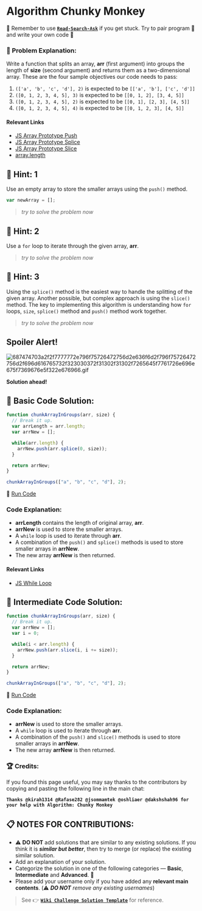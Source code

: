 # Algorithm Chunky Monkey

:triangular_flag_on_post: Remember to use [**`Read-Search-Ask`**](FreeCodeCamp-Get-Help) if you get stuck. Try to pair program :busts_in_silhouette: and write your own code :pencil:

### :checkered_flag: Problem Explanation:

Write a function that splits an array, **arr** (first argument) into groups the length of **size** (second argument) and returns them as a two-dimensional array. These are the four sample objectives our code needs to pass:

1. `(['a', 'b', 'c', 'd'], 2)` is expected to be `[['a', 'b'], ['c', 'd']]`
2. `([0, 1, 2, 3, 4, 5], 3)` is expected to be `[[0, 1, 2], [3, 4, 5]]`
3. `([0, 1, 2, 3, 4, 5], 2)` is expected to be `[[0, 1], [2, 3], [4, 5]]`
4. `([0, 1, 2, 3, 4, 5], 4)` is expected to be `[[0, 1, 2, 3], [4, 5]]`

#### Relevant Links

- [JS Array Prototype Push](JS-Array-Prototype-Push)
- [JS Array Prototype Splice](JS-Array-Prototype-Splice)
- [JS Array Prototype Slice](JS-Array-Prototype-Slice)
- [array.length](https://developer.mozilla.org/en/docs/Web/JavaScript/Reference/Global_Objects/Array/length)

## :speech_balloon: Hint: 1

Use an empty array to store the smaller arrays using the `push()` method.

```javascript
var newArray = [];
```

> _try to solve the problem now_

## :speech_balloon: Hint: 2

Use a `for` loop to iterate through the given array, **arr**.

> _try to solve the problem now_

## :speech_balloon: Hint: 3

Using the `splice()` method is the easiest way to handle the splitting of the given array. Another possible, but complex approach is using the `slice()` method. The key to implementing this algorithm is understanding how `for` loops, `size`, `splice()` method and `push()` method work together.

> _try to solve the problem now_

## Spoiler Alert!

![687474703a2f2f7777772e796f75726472756d2e636f6d2f796f75726472756d2f696d616765732f323030372f31302f31302f7265645f7761726e696e675f7369676e5f322e676966.gif](https://files.gitter.im/FreeCodeCamp/Wiki/nlOm/thumb/687474703a2f2f7777772e796f75726472756d2e636f6d2f796f75726472756d2f696d616765732f323030372f31302f31302f7265645f7761726e696e675f7369676e5f322e676966.gif)

**Solution ahead!**

## :beginner: Basic Code Solution:

```javascript
function chunkArrayInGroups(arr, size) {
  // Break it up.
  var arrLength = arr.length;
  var arrNew = [];

  while(arr.length) {
    arrNew.push(arr.splice(0, size));
  }

  return arrNew;
}

chunkArrayInGroups(["a", "b", "c", "d"], 2);
```

:rocket: [Run Code](https://repl.it/C8Mn/0)

### Code Explanation:

- **arrLength** contains the length of original array, **arr**.
- **arrNew** is used to store the smaller arrays.
- A `while` loop is used to iterate through **arr**.
- A combination of the `push()` and `splice()` methods is used to store smaller arrays in **arrNew**.
- The new array **arrNew** is then returned.

#### Relevant Links

- [JS While Loop](JS-While-Loop)

## :sunflower: Intermediate Code Solution:

```javascript
function chunkArrayInGroups(arr, size) {
  // Break it up.
  var arrNew = [];
  var i = 0;

  while(i < arr.length) {
    arrNew.push(arr.slice(i, i += size));
  }

  return arrNew;
}

chunkArrayInGroups(["a", "b", "c", "d"], 2);
```

:rocket: [Run Code](https://repl.it/C8Mn/1)

### Code Explanation:

- **arrNew** is used to store the smaller arrays.
- A `while` loop is used to iterate through **arr**.
- A combination of the `push()` and `slice()` methods is used to store smaller arrays in **arrNew**.
- The new array **arrNew** is then returned.

### :trophy: Credits:

If you found this page useful, you may say thanks to the contributors by copying and pasting the following line in the main chat:

**`Thanks @kirah1314 @Rafase282 @jsommamtek @oshliaer @dakshshah96 for your help with Algorithm: Chunky Monkey`**

## :clipboard: NOTES FOR CONTRIBUTIONS:

- :warning: **DO NOT** add solutions that are similar to any existing solutions. If you think it is **_similar but better_**, then try to merge (or replace) the existing similar solution.
- Add an explanation of your solution.
- Categorize the solution in one of the following categories &mdash; **Basic**, **Intermediate** and **Advanced**. :traffic_light:
- Please add your username only if you have added any **relevant main contents**. (:warning: **_DO NOT_** _remove any existing usernames_)

> See :point_right: [**`Wiki Challenge Solution Template`**](Wiki-Template-Challenge-Solution) for reference.
